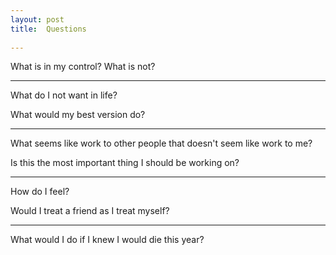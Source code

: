 ```yaml
---
layout: post
title:  Questions    
 
---
```



What is in my control? What is not?

---

What do I not want in life?

What would my best version do? 

---

What seems like work to other people that doesn't seem like work to me?

Is this the most important thing I should be working on?

---

How do I feel?

Would I treat a friend as I treat myself?

---

What would I do if I knew I would die this year? 



